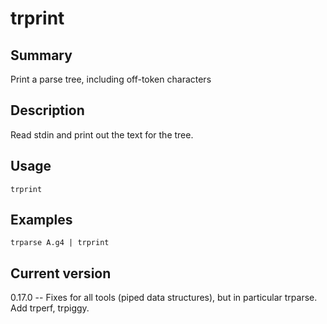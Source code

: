 # trprint

## Summary

Print a parse tree, including off-token characters

## Description

Read stdin and print out the text for the tree.

## Usage

    trprint

## Examples

    trparse A.g4 | trprint

## Current version

0.17.0 -- Fixes for all tools (piped data structures), but in particular trparse. Add trperf, trpiggy.

